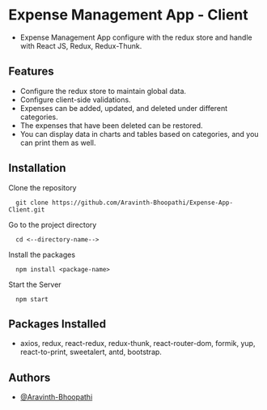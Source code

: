 # Expense Management App - Client

- Expense Management App configure with the redux store and handle with React JS, Redux, Redux-Thunk.

## Features 

- Configure the redux store to maintain global data.
- Configure client-side validations.
- Expenses can be added, updated, and deleted under different categories.
- The expenses that have been deleted can be restored.
- You can display data in charts and tables based on categories, and you can print them as well.

## Installation

Clone the repository

```
  git clone https://github.com/Aravinth-Bhoopathi/Expense-App-Client.git
```

Go to the project directory

```
  cd <--directory-name-->
```

Install the packages
```
  npm install <package-name>
```

Start the Server
```
  npm start
```  

## Packages Installed

- axios, redux, react-redux, redux-thunk, react-router-dom, formik, yup, react-to-print, sweetalert, antd, bootstrap.

## Authors

- [@Aravinth-Bhoopathi](https://github.com/Aravinth-Bhoopathi)